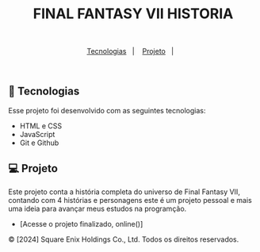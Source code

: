 <h1 align="center"> FINAL FANTASY VII HISTORIA </h1>

<br>

<p align="center">
  <a href="#-tecnologias">Tecnologias</a>&nbsp;&nbsp;&nbsp;|&nbsp;&nbsp;&nbsp;
  <a href="#-projeto">Projeto</a>&nbsp;&nbsp;&nbsp;|&nbsp;&nbsp;&nbsp;
</p>

<br>

## 🚀 Tecnologias

Esse projeto foi desenvolvido com as seguintes tecnologias:

- HTML e CSS
- JavaScript
- Git e Github

## 💻 Projeto

Este projeto conta a história completa do universo de Final Fantasy VII, contando com 4 histórias e personagens 
este é um projeto pessoal e mais uma ideia para avançar meus estudos na programção.

- [Acesse o projeto finalizado, online()]

 &copy; [2024] Square Enix Holdings Co., Ltd. Todos os direitos reservados.

